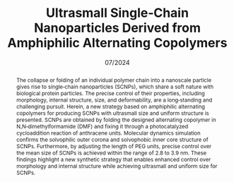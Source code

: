 ---
title: Ultrasmall Single‐Chain Nanoparticles Derived from Amphiphilic Alternating Copolymers
authors:
- Chufeng Qi
- 朱有亮
- Huanyu Zhao
- Zhong‐Yuan Lu
date: '07/2024'
doi: 10.1002/marc.202400087
publish_types: 期刊文章
publication: Macromolecular Rapid Communications
publication_short: Macromol. Rapid Commun.
abstract: The collapse or folding of an individual polymer chain into a  nanoscale particle gives rise to single‐chain nanoparticles (SCNPs),  which share a soft nature with biological protein particles. The precise  control of their properties, including morphology, internal structure,  size, and deformability, are a long‐standing and challenging pursuit.  Herein, a new strategy based on amphiphilic alternating copolymers for  producing SCNPs with ultrasmall size and uniform structure is presented.  SCNPs are obtained by folding the designed alternating copolymer in  N,N‐dimethylformamide (DMF) and fixing it through a photocatalyzed  cycloaddition reaction of anthracene units. Molecular dynamics  simulation confirms the solvophilic outer corona and solvophobic inner  core structure of SCNPs. Furthermore, by adjusting the length of PEG  units, precise control over the mean size of SCNPs is achieved within  the range of 2.8 to 3.9 nm. These findings highlight a new  synthetic strategy that enables enhanced control over morphology and  internal structure while achieving ultrasmall and uniform size for  SCNPs.
url_pdf: https://onlinelibrary.wiley.com/doi/10.1002/marc.202400087
---
